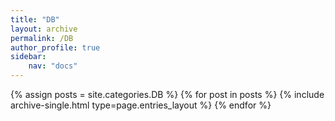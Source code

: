 ```yaml
---
title: "DB"
layout: archive
permalink: /DB
author_profile: true
sidebar:
    nav: "docs"
---
```


{% assign posts = site.categories.DB %}
{% for post in posts %} {% include archive-single.html type=page.entries_layout %} {% endfor %}

